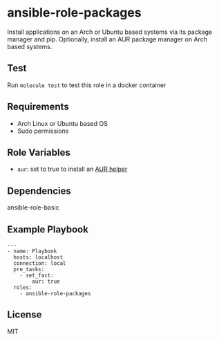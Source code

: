 # ansible-role-packages

Install applications on an Arch or Ubuntu based systems via its package manager and pip. Optionally, install an AUR package manager on Arch based systems.

## Test

Run `molecule test` to test this role in a docker container

## Requirements

- Arch Linux or Ubuntu based OS
- Sudo permissions

## Role Variables

- `aur`: set to true to install an [AUR helper](https://aur.archlinux.org/)

## Dependencies

ansible-role-basic

## Example Playbook

```
---
- name: Playbook
  hosts: localhost
  connection: local
  pre_tasks:
    - set_fact:
        aur: true
  roles:
    - ansible-role-packages
```

## License

MIT
